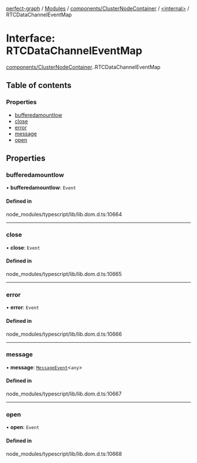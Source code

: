 [perfect-graph](../README.md) / [Modules](../modules.md) / [components/ClusterNodeContainer](../modules/components_ClusterNodeContainer.md) / [<internal\>](../modules/components_ClusterNodeContainer._internal_.md) / RTCDataChannelEventMap

# Interface: RTCDataChannelEventMap

[components/ClusterNodeContainer](../modules/components_ClusterNodeContainer.md).[<internal>](../modules/components_ClusterNodeContainer._internal_.md).RTCDataChannelEventMap

## Table of contents

### Properties

- [bufferedamountlow](components_ClusterNodeContainer._internal_.RTCDataChannelEventMap.md#bufferedamountlow)
- [close](components_ClusterNodeContainer._internal_.RTCDataChannelEventMap.md#close)
- [error](components_ClusterNodeContainer._internal_.RTCDataChannelEventMap.md#error)
- [message](components_ClusterNodeContainer._internal_.RTCDataChannelEventMap.md#message)
- [open](components_ClusterNodeContainer._internal_.RTCDataChannelEventMap.md#open)

## Properties

### bufferedamountlow

• **bufferedamountlow**: `Event`

#### Defined in

node_modules/typescript/lib/lib.dom.d.ts:10664

___

### close

• **close**: `Event`

#### Defined in

node_modules/typescript/lib/lib.dom.d.ts:10665

___

### error

• **error**: `Event`

#### Defined in

node_modules/typescript/lib/lib.dom.d.ts:10666

___

### message

• **message**: [`MessageEvent`](../modules/components_ClusterNodeContainer._internal_.md#messageevent)<`any`\>

#### Defined in

node_modules/typescript/lib/lib.dom.d.ts:10667

___

### open

• **open**: `Event`

#### Defined in

node_modules/typescript/lib/lib.dom.d.ts:10668
